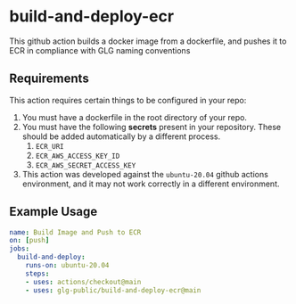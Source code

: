 # build-and-deploy-ecr
This github action builds a docker image from a dockerfile, and pushes it to ECR in compliance with GLG naming conventions

## Requirements

This action requires certain things to be configured in your repo:

1. You must have a dockerfile in the root directory of your repo.
2. You must have the following **secrets** present in your repository. These should be added automatically by a different process.
    1. `ECR_URI`
    2. `ECR_AWS_ACCESS_KEY_ID`
    3. `ECR_AWS_SECRET_ACCESS_KEY`
3. This action was developed against the `ubuntu-20.04` github actions environment, and it may not work correctly in a different environment.

## Example Usage

```yml
name: Build Image and Push to ECR
on: [push]
jobs:
  build-and-deploy:
    runs-on: ubuntu-20.04
    steps:
    - uses: actions/checkout@main
    - uses: glg-public/build-and-deploy-ecr@main
```
